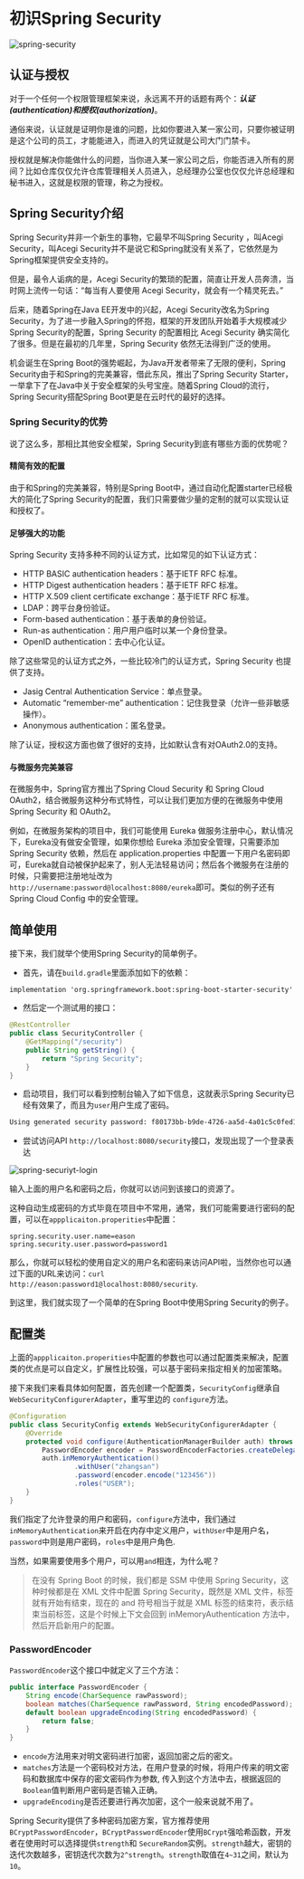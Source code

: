 # 初识Spring Security

![spring-security](../../images/spring-security/spring-security-basic.jpeg)

## 认证与授权

对于一个任何一个权限管理框架来说，永远离不开的话题有两个：***认证(authentication)***和***授权(authorization)***。

通俗来说，认证就是证明你是谁的问题，比如你要进入某一家公司，只要你被证明是这个公司的员工，才能能进入，而进入的凭证就是公司大门门禁卡。

授权就是解决你能做什么的问题，当你进入某一家公司之后，你能否进入所有的房间？比如仓库仅仅允许仓库管理相关人员进入，总经理办公室也仅仅允许总经理和秘书进入，这就是权限的管理，称之为授权。

## Spring Security介绍

Spring Security并非一个新生的事物，它最早不叫Spring Security ，叫Acegi Security，叫Acegi Security并不是说它和Spring就没有关系了，它依然是为Spring框架提供安全支持的。

但是，最令人诟病的是，Acegi Security的繁琐的配置，简直让开发人员奔溃，当时网上流传一句话：“每当有人要使用 Acegi Security，就会有一个精灵死去。” 

后来，随着Spring在Java EE开发中的兴起，Acegi Security改名为Spring Security，为了进一步融入Spring的怀抱，框架的开发团队开始着手大规模减少Spring Security的配置，Spring Security 的配置相比 Acegi Security 确实简化了很多。但是在最初的几年里，Spring Security 依然无法得到广泛的使用。

机会诞生在Spring Boot的强势崛起，为Java开发者带来了无限的便利，Spring Security由于和Spring的完美兼容，借此东风，推出了Spring Security Starter，一举拿下了在Java中关于安全框架的头号宝座。随着Spring Cloud的流行，Spring Security搭配Spring Boot更是在云时代的最好的选择。

### Spring Security的优势

说了这么多，那相比其他安全框架，Spring Security到底有哪些方面的优势呢？

#### 精简有效的配置

由于和Spring的完美兼容，特别是Spring Boot中，通过自动化配置starter已经极大的简化了Spring Security的配置，我们只需要做少量的定制的就可以实现认证和授权了。

#### 足够强大的功能

Spring Security 支持多种不同的认证方式，比如常见的如下认证方式：

* HTTP BASIC authentication headers：基于IETF RFC 标准。
* HTTP Digest authentication headers：基于IETF RFC 标准。
* HTTP X.509 client certificate exchange：基于IETF RFC 标准。
* LDAP：跨平台身份验证。
* Form-based authentication：基于表单的身份验证。
* Run-as authentication：用户用户临时以某一个身份登录。
* OpenID authentication：去中心化认证。

除了这些常见的认证方式之外，一些比较冷门的认证方式，Spring Security 也提供了支持。
* Jasig Central Authentication Service：单点登录。
* Automatic “remember-me” authentication：记住我登录（允许一些非敏感操作）。
* Anonymous authentication：匿名登录。

除了认证，授权这方面也做了很好的支持，比如默认含有对OAuth2.0的支持。

#### 与微服务完美兼容

在微服务中，Spring官方推出了Spring Cloud Security 和 Spring Cloud OAuth2，结合微服务这种分布式特性，可以让我们更加方便的在微服务中使用 Spring Security 和 OAuth2。

例如，在微服务架构的项目中，我们可能使用 Eureka 做服务注册中心，默认情况下，Eureka没有做安全管理，如果你想给 Eureka 添加安全管理，只需要添加 Spring Security 依赖，然后在 application.properties 中配置一下用户名密码即可，Eureka就自动被保护起来了，别人无法轻易访问；然后各个微服务在注册的时候，只需要把注册地址改为`http://username:password@localhost:8080/eureka`即可。类似的例子还有 Spring Cloud Config 中的安全管理。

## 简单使用

接下来，我们就举个使用Spring Security的简单例子。

* 首先，请在`build.gradle`里面添加如下的依赖：
```
implementation 'org.springframework.boot:spring-boot-starter-security'
```
* 然后定一个测试用的接口：
```java
@RestController
public class SecurityController {
    @GetMapping("/security")
    public String getString() {
        return "Spring Security";
    }
}
```
* 启动项目，我们可以看到控制台输入了如下信息，这就表示Spring Security已经有效果了，而且为`user`用户生成了密码。
```bash
Using generated security password: f80173bb-b9de-4726-aa5d-4a01c5c0fed1
```
* 尝试访问API `http://localhost:8080/security`接口，发现出现了一个登录表达

![spring-securiyt-login](../../images/spring-security/spring-security-login.jpg)

输入上面的用户名和密码之后，你就可以访问到该接口的资源了。

这种自动生成密码的方式毕竟在项目中不常用，通常，我们可能需要进行密码的配置，可以在`appplicaiton.properities`中配置：

```
spring.security.user.name=eason
spring.security.user.password=password1
```

那么，你就可以轻松的使用自定义的用户名和密码来访问API啦，当然你也可以通过下面的URL来访问：`curl http://eason:password1@localhost:8080/security`.

到这里，我们就实现了一个简单的在Spring Boot中使用Spring Security的例子。

## 配置类

上面的`appplicaiton.properities`中配置的参数也可以通过配置类来解决，配置类的优点是可以自定义，扩展性比较强，可以基于密码来指定相关的加密策略。

接下来我们来看具体如何配置，首先创建一个配置类，`SecurityConfig`继承自 `WebSecurityConfigurerAdapter`，重写里边的 `configure`方法。

```java
@Configuration
public class SecurityConfig extends WebSecurityConfigurerAdapter {
    @Override
    protected void configure(AuthenticationManagerBuilder auth) throws Exception {
        PasswordEncoder encoder = PasswordEncoderFactories.createDelegatingPasswordEncoder();
        auth.inMemoryAuthentication()
                .withUser("zhangsan")
                .password(encoder.encode("123456"))
                .roles("USER");
    }
}
```

我们指定了允许登录的用户和密码，`configure`方法中，我们通过`inMemoryAuthentication`来开启在内存中定义用户，`withUser`中是用户名，`password`中则是用户密码，`roles`中是用户角色.

当然，如果需要使用多个用户，可以用`and`相连，为什么呢？
> 在没有 Spring Boot 的时候，我们都是 SSM 中使用 Spring Security，这种时候都是在 XML 文件中配置 Spring Security，既然是 XML 文件，标签就有开始有结束，现在的 and 符号相当于就是 XML 标签的结束符，表示结束当前标签，这是个时候上下文会回到 inMemoryAuthentication 方法中，然后开启新用户的配置。

### PasswordEncoder

`PasswordEncoder`这个接口中就定义了三个方法：

```java
public interface PasswordEncoder {
	String encode(CharSequence rawPassword);
	boolean matches(CharSequence rawPassword, String encodedPassword);
	default boolean upgradeEncoding(String encodedPassword) {
		return false;
	}
}
```

* `encode`方法用来对明文密码进行加密，返回加密之后的密文。
* `matches`方法是一个密码校对方法，在用户登录的时候，将用户传来的明文密码和数据库中保存的密文密码作为参数, 传入到这个方法中去，根据返回的`Boolean`值判断用户密码是否输入正确。
* `upgradeEncoding`是否还要进行再次加密，这个一般来说就不用了。

Spring Security提供了多种密码加密方案，官方推荐使用`BCryptPasswordEncoder`，`BCryptPasswordEncoder`使用`BCrypt`强哈希函数，开发者在使用时可以选择提供`strength`和 `SecureRandom`实例。`strength`越大，密钥的迭代次数越多，密钥迭代次数为`2^strength`。`strength`取值在`4~31`之间，默认为`10`。